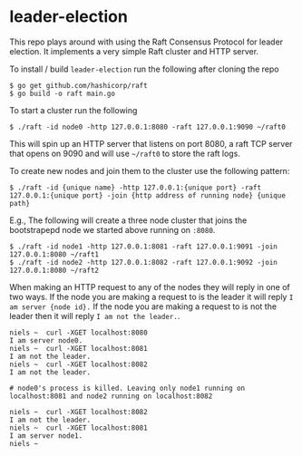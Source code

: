 # leader-election

This repo plays around with using the Raft Consensus Protocol for leader election.
It implements a very simple Raft cluster and HTTP server.

To install / build `leader-election` run the following after cloning the repo
```
$ go get github.com/hashicorp/raft
$ go build -o raft main.go
```

To start a cluster run the following
```
$ ./raft -id node0 -http 127.0.0.1:8080 -raft 127.0.0.1:9090 ~/raft0
```

This will spin up an HTTP server that listens on port 8080, a raft TCP server that opens on 9090 and will use `~/raft0` to store the raft logs.

To create new nodes and join them to the cluster use the following pattern:
```
$ ./raft -id {unique name} -http 127.0.0.1:{unique port} -raft 127.0.0.1:{unique port} -join {http address of running node} {unique path}
```

E.g., The following will create a three node cluster that joins the bootstrapepd node we started above running on `:8080`.
```
$ ./raft -id node1 -http 127.0.0.1:8081 -raft 127.0.0.1:9091 -join 127.0.0.1:8080 ~/raft1
$ ./raft -id node2 -http 127.0.0.1:8082 -raft 127.0.0.1:9092 -join 127.0.0.1:8080 ~/raft2
```

When making an HTTP request to any of the nodes they will reply in one of two ways. If the node you are making a request to is the leader it will reply `I am server {node id}.` If the node you are making a request to is not the leader then it will reply `I am not the leader.`.

```
niels ~  curl -XGET localhost:8080
I am server node0.
niels ~  curl -XGET localhost:8081
I am not the leader.
niels ~  curl -XGET localhost:8082
I am not the leader.

# node0's process is killed. Leaving only node1 running on localhost:8081 and node2 running on localhost:8082

niels ~  curl -XGET localhost:8082
I am not the leader.
niels ~  curl -XGET localhost:8081
I am server node1.
niels ~
```
